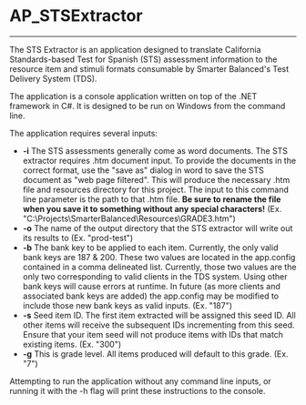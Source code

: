 # AP_STSExtractor
----------
The STS Extractor is an application designed to translate California Standards-based Test for Spanish (STS) assessment information to the resource item and stimuli formats consumable by Smarter Balanced's Test Delivery System (TDS).

The application is a console application written on top of the .NET framework in C#. It is designed to be run on Windows from the command line.

The application requires several inputs:

 - **-i**  The STS assessments generally come as word documents. The STS extractor requires .htm document input. To provide the documents in the correct format, use the "save as" dialog in word to save the STS document as "web page filtered". This will produce the necessary .htm file and resources directory for this project. The input to this command line parameter is the path to that .htm file. **Be sure to rename the file when you save it to something without any special characters!** (Ex. "C:\Projects\SmarterBalanced\Resources\GRADE3.htm")
 - **-o** The name of the output directory that the STS extractor will write out its results to (Ex. "prod-test")    
 - **-b** The bank key to be applied to each item. Currently, the only valid bank keys are 187 & 200. These two values are located in the app.config contained in a comma delineated list. Currently, those two values are the only two corresponding to valid clients in the TDS system. Using other bank keys will cause errors at runtime. In future (as more clients and associated bank keys are added) the app.config may be modified to include those new bank keys as valid inputs. (Ex. "187")     
 - **-s** Seed item ID. The first item extracted will be assigned this seed ID. All other items will receive the subsequent IDs incrementing from this seed. Ensure that your item seed will not produce items with IDs that match existing items. (Ex. "300")     
 - **-g** This is grade level. All items produced will default to this grade. (Ex. "7")

Attempting to run the application without any command line inputs, or running it with the -h flag will print these instructions to the console.